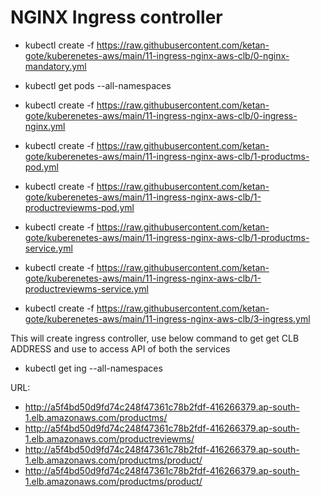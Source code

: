 # NGINX Ingress controller 


- kubectl create -f https://raw.githubusercontent.com/ketan-gote/kuberenetes-aws/main/11-ingress-nginx-aws-clb/0-nginx-mandatory.yml

- kubectl get pods --all-namespaces

- kubectl create -f https://raw.githubusercontent.com/ketan-gote/kuberenetes-aws/main/11-ingress-nginx-aws-clb/0-ingress-nginx.yml

- kubectl create -f https://raw.githubusercontent.com/ketan-gote/kuberenetes-aws/main/11-ingress-nginx-aws-clb/1-productms-pod.yml

- kubectl create -f https://raw.githubusercontent.com/ketan-gote/kuberenetes-aws/main/11-ingress-nginx-aws-clb/1-productreviewms-pod.yml

- kubectl create -f https://raw.githubusercontent.com/ketan-gote/kuberenetes-aws/main/11-ingress-nginx-aws-clb/1-productms-service.yml

- kubectl create -f https://raw.githubusercontent.com/ketan-gote/kuberenetes-aws/main/11-ingress-nginx-aws-clb/1-productreviewms-service.yml

- kubectl create -f https://raw.githubusercontent.com/ketan-gote/kuberenetes-aws/main/11-ingress-nginx-aws-clb/3-ingress.yml

This will create ingress controller, use below command to get get CLB ADDRESS and use to access API of both the services

- kubectl get ing --all-namespaces

URL:
- http://a5f4bd50d9fd74c248f47361c78b2fdf-416266379.ap-south-1.elb.amazonaws.com/productms/
- http://a5f4bd50d9fd74c248f47361c78b2fdf-416266379.ap-south-1.elb.amazonaws.com/productreviewms/
- http://a5f4bd50d9fd74c248f47361c78b2fdf-416266379.ap-south-1.elb.amazonaws.com/productms/product/
- http://a5f4bd50d9fd74c248f47361c78b2fdf-416266379.ap-south-1.elb.amazonaws.com/productms/product/



